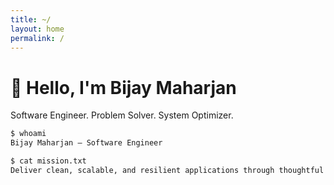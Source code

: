 ```yaml
---
title: ~/
layout: home
permalink: /
---
```


# 👋 Hello, I'm Bijay Maharjan  
Software Engineer. Problem Solver. System Optimizer.

```bash
$ whoami
Bijay Maharjan – Software Engineer

$ cat mission.txt
Deliver clean, scalable, and resilient applications through thoughtful architecture and automation
```
